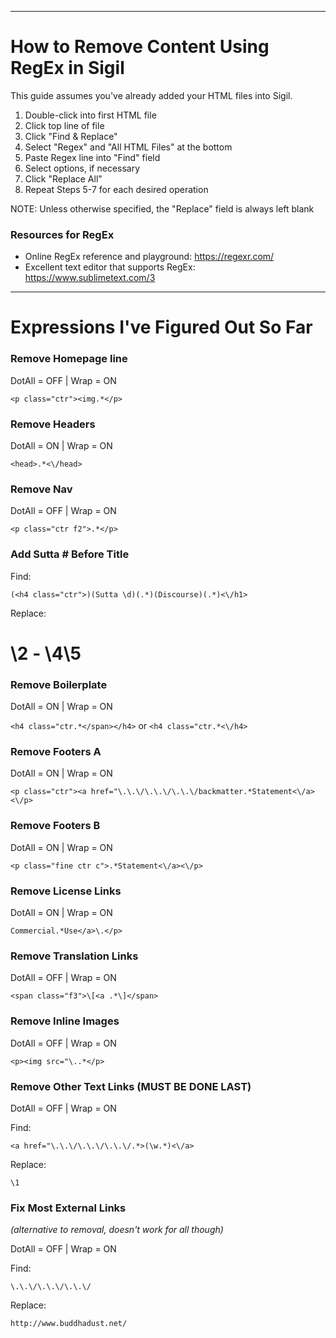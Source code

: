 -------------------------------

# How to Remove Content Using RegEx in Sigil

This guide assumes you've already added your HTML files into Sigil.

1. Double-click into first HTML file
2. Click top line of file
3. Click "Find & Replace"
4. Select "Regex" and "All HTML Files" at the bottom
5. Paste Regex line into "Find" field
6. Select options, if necessary
7. Click "Replace All"
8. Repeat Steps 5-7 for each desired operation

NOTE: Unless otherwise specified, the "Replace" field is always left blank

### Resources for RegEx

* Online RegEx reference and playground: https://regexr.com/
* Excellent text editor that supports RegEx: https://www.sublimetext.com/3

-------------------------------

# Expressions I've Figured Out So Far

### Remove Homepage line
DotAll = OFF | Wrap = ON

`<p class="ctr"><img.*</p>`


### Remove Headers
DotAll = ON | Wrap = ON

`<head>.*<\/head>`


### Remove Nav
DotAll = OFF | Wrap = ON

`<p class="ctr f2">.*</p>`


### Add Sutta # Before Title

Find:

`(<h4 class="ctr">)(Sutta \d)(.*)(Discourse)(.*)<\/h1>`

Replace:

<h1>\2 - \4\5</h1>


### Remove Boilerplate
DotAll = ON | Wrap = ON

`<h4 class="ctr.*</span></h4>`
or
`<h4 class="ctr.*<\/h4>`


### Remove Footers A
DotAll = ON | Wrap = ON

`<p class="ctr"><a href="\.\.\/\.\.\/\.\.\/backmatter.*Statement<\/a><\/p>`


### Remove Footers B
DotAll = ON | Wrap = ON

`<p class="fine ctr c">.*Statement<\/a><\/p>`


### Remove License Links
DotAll = ON | Wrap = ON

`Commercial.*Use</a>\.</p>`


### Remove Translation Links
DotAll = OFF | Wrap = ON

`<span class="f3">\[<a .*\]</span>`


### Remove Inline Images
DotAll = OFF | Wrap = ON

`<p><img src="\..*</p>`


### Remove Other Text Links (MUST BE DONE LAST)
DotAll = OFF | Wrap = ON

Find:

`<a href="\.\.\/\.\.\/\.\.\/.*>(\w.*)<\/a>`

Replace:

`\1`


### Fix Most External Links
_(alternative to removal, doesn't work for all though)_

DotAll = OFF | Wrap = ON

Find:

`\.\.\/\.\.\/\.\.\/`

Replace:

`http://www.buddhadust.net/`
